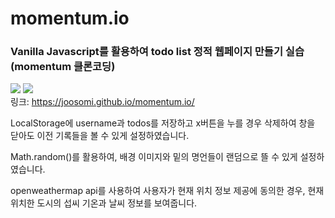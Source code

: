 # momentum.io
### Vanilla Javascript를 활용하여 todo list 정적 웹페이지 만들기 실습 (momentum 클론코딩)
<a href='https://ifh.cc/v-7X0mXD' target='_blank'><img src='https://ifh.cc/g/7X0mXD.jpg' border='0'></a>
<a href='https://ifh.cc/v-vp7yhk' target='_blank'><img src='https://ifh.cc/g/vp7yhk.jpg' border='0'></a>
<br> 링크: https://joosomi.github.io/momentum.io/
<p>LocalStorage에 username과 todos를 저장하고 x버튼을 누를 경우 삭제하여 창을 닫아도 이전 기록들을 볼 수 있게 설정하였습니다.</p>
<p>Math.random()를 활용하여, 배경 이미지와 밑의 명언들이 랜덤으로 뜰 수 있게 설정하였습니다.</p>
<p>openweathermap api를 사용하여 사용자가 현재 위치 정보 제공에 동의한 경우, 현재 위치한 도시의 섭씨 기온과 날씨 정보를 보여줍니다.</p>
